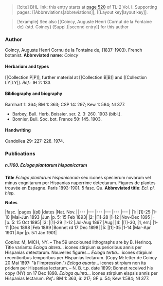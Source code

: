 > [!cite] BHL link: this entry starts at [page 520](https://www.biodiversitylibrary.org/page/33120651) of TL-2 Vol. I.
> Supporting pages: [[Abbreviations|abbreviations]], [[Layout key|layout key]].

> [!example] See also [[Coincy, Auguste Henri (Cornut de la Fontaine de) {std. Coincy} (Suppl.)|second entry]] for this author

### Author

Coincy, Auguste Henri Cornu de la Fontaine de, (1837-1903). French botanist. 
**Abbreviated name**: *Coincy*

#### Herbarium and types

[[Collection P|P]], further material at [[Collection B|B]] and [[Collection LY|LY]].
*Ref*.: IH 2: 133.

#### Bibliography and biography

Barnhart 1: 364; BM 1: 363; CSP 14: 297; Kew 1: 584; NI 377.
- Barbey, Bull. Herb. Boissier. ser. 2. 3: 260. 1903 (bibl.).
- Bonnier, Bull. Soc. bot. France 50: 145. 1903.

#### Handwriting

Candollea 29: 227-228. 1974.

### Publications

##### n.1160. Ecloga plantarum hispanicarum

**Title**
*Ecloga plantarum hispanicarum* seu icones specierum novarum vel minus cognitarum per Hispanias nuperrime detectarum. Figures de plantes trouvée en Espagne. Paris 1893-1901. 5 fasc. Qu.
**Abbreviated title**: *Ecl. pl. hisp.*

**Notes**

|fasc.	|pages	|(pl)	|dates	|Nat. Nov.|
|---	|---	|---	|---	|---	|---	|
|1:	|\[1\]-25	|1-10	|Mai-Jun 1893	|Jun	|p. 5: 15 Feb 1893|
|2:	|\[1\]-28	|1-12	|Nov-Dec 1895	|-	|p. 5: 15 Oct 1895|
|3:	|\[1\]-29	|1-12	|Jul-Aug 1897	|Aug|
|4:	|\[1\]-30, \[1, err.\]	|1-11	|Dec 1898	|Feb 1899	|Bonnet rd 17 Dec 1898|
|5:	|\[1\]-35	|1-14	|Mar-Apr 1901	|Apr	|p. 5:1 Jan 1901|

*Copies*: M, MICH, NY. – The 59 uncoloured lithographs are by B. Herincq.
Title variants:
*Ecloga altera*... icones stirpium superioribus annis per Hispanias detectarum. Nouvelles figures...
*Ecloga tertia*... icones stirpium recentioribus temporibus per Hispanias lectarum. (Copy M: letter de Coincy 20 Mai 1897: "à l'impression.")
*Ecloga quarta*... icones stirpium non ita pridem per Hispanias lectarum. – N. B. t.p. date 1899; Bonnet received his copy (NY) on 17 Dec 1898.
*Ecloga quinta*... icones stirpium elapsis annis per Hispanias lectarum.
*Ref*.: BM 1: 363, 6: 217; GF p. 54; Kew 1:584; NI 377.

